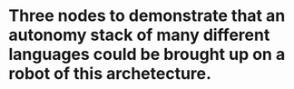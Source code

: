 # Three nodes to demonstrate that an autonomy stack of many different languages could be brought up on a robot of this archetecture.
